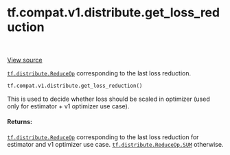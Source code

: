 <div itemscope itemtype="http://developers.google.com/ReferenceObject">
<meta itemprop="name" content="tf.compat.v1.distribute.get_loss_reduction" />
<meta itemprop="path" content="Stable" />
</div>

# tf.compat.v1.distribute.get_loss_reduction

<!-- Insert buttons -->

<table class="tfo-notebook-buttons tfo-api" align="left">
</table>

<a target="_blank" href="/code/stable/tensorflow/python/distribute/distribute_lib.py">View source</a>



<!-- Start diff -->
<a href="../../../../tf/distribute/ReduceOp.md"><code>tf.distribute.ReduceOp</code></a> corresponding to the last loss reduction.

``` python
tf.compat.v1.distribute.get_loss_reduction()
```



<!-- Placeholder for "Used in" -->

This is used to decide whether loss should be scaled in optimizer (used only
for estimator + v1 optimizer use case).

#### Returns:

<a href="../../../../tf/distribute/ReduceOp.md"><code>tf.distribute.ReduceOp</code></a> corresponding to the last loss reduction for
estimator and v1 optimizer use case. <a href="../../../../tf/distribute/ReduceOp.md#SUM"><code>tf.distribute.ReduceOp.SUM</code></a> otherwise.
